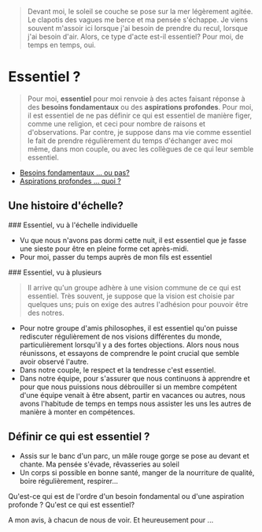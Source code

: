 > Devant moi, le soleil se couche se pose sur la mer légèrement agitée. Le clapotis des vagues me berce et ma pensée s'échappe. Je viens souvent m'assoir ici lorsque j'ai besoin de prendre du recul, lorsque j'ai besoin d'air. Alors, ce type d'acte est-il essentiel? Pour moi, de temps en temps, oui.

# Essentiel ?

> Pour moi, **essentiel** pour moi renvoie à des actes faisant réponse à des **besoins fondamentaux** ou des **aspirations profondes**. Pour moi, il est essentiel de ne pas définir ce qui est essentiel de manière figer, comme une religion, et ceci pour nombre de raisons et d'observations. Par contre, je suppose dans ma vie comme essentiel le fait de prendre régulièrement du temps d'échanger avec moi même, dans mon couple, ou avec les collègues de ce qui leur semble essentiel. 

* [Besoins fondamentaux ... ou pas?](http://www.multibao.org/wolffthomas/articles/3_besoins_fondamentaux_ou_pas.md)
*  [Aspirations profondes ... quoi ?](http://www.multibao.org/wolffthomas/articles/4_polir_les_aspirations.md)

## Une histoire d'échelle? 

### Essentiel, vu à l'échelle individuelle

* Vu que nous n'avons pas dormi cette nuit, il est essentiel que je fasse une sieste pour être en pleine forme cet après-midi. 
* Pour moi, passer du temps auprès de mon fils est essentiel 

### Essentiel, vu à plusieurs

> Il arrive qu'un groupe adhère à une vision commune de ce qui est essentiel. Très souvent, je suppose que la vision est choisie par quelques uns; puis on exige des autres l'adhésion pour pouvoir être des notres. 

* Pour notre groupe d'amis philosophes, il est essentiel qu'on puisse rediscuter régulièrement de nos visions différentes du monde, particulièrement lorsqu'il y a des fortes objections. Alors nous nous réunissons, et essayons de comprendre le point crucial que semble avoir observé l'autre. 
* Dans notre couple, le respect et la tendresse c'est essentiel.
* Dans notre équipe, pour s'assurer que nous continuons à apprendre et pour que nous puissions nous débrouiller si un membre compétent d'une équipe venait à être absent, partir en vacances ou autres, nous avons l'habitude de temps en temps nous assister les uns les autres de manière à monter en compétences. 

## Définir ce qui est essentiel ? 

* Assis sur le banc d'un parc, un mâle rouge gorge se pose au devant et chante. Ma pensée s'évade, rêvasseries au soleil
* Un corps si possible en bonne santé, manger de la nourriture de qualité, boire régulièrement, respirer... 

Qu'est-ce qui est de l'ordre d'un besoin fondamental ou d'une aspiration profonde ? Qu'est ce qui est essentiel? 

A mon avis, à chacun de nous de voir. Et heureusement pour ...



